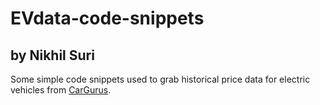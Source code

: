 # EVdata-code-snippets

## by Nikhil Suri

Some simple code snippets used to grab historical price data for electric vehicles from [CarGurus](https://www.cargurus.com/).
